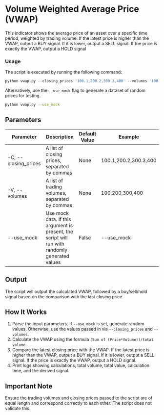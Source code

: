 # Volume Weighted Average Price (VWAP)
This indicator shows the average price of an asset over a specific time period, weighted by trading volume. If the latest price is higher than the VWAP, output a BUY signal. If it is lower, output a SELL signal. If the price is exactly the VWAP, output a HOLD signal

### Usage
The script is executed by running the following command:

```python
python vwap.py --closing_prices '100.1,200.2,300.3,400' --volumes '100,200,300,400'
```

Alternatively, use the `--use_mock` flag to generate a dataset of random prices for testing.

```sh
python vwap.py --use_mock
```

## Parameters
| Parameter | Description | Default Value | Example |
| ----------- | ----------- | -------- | ------- |
| -C, --closing_prices | A list of closing prices, separated by commas | None | 100.1,200.2,300.3,400 |
| -V, --volumes | A list of trading volumes, separated by commas | None | 100,200,300,400 |
| --use_mock | Use mock data. If this argument is present, the script will run with randomly generated values | False | --use_mock |

## Output
The script will output the calculated VWAP, followed by a buy/sell/hold signal based on the comparison with the last closing price.

## How It Works
1. Parse the input parameters. If `--use_mock` is set, generate random values. Otherwise, use the values passed in via `--closing_prices` and `--volumes`.
2. Calculate the VWAP using the formula `(Sum of (Price*Volume))/total volume`.
3. Compare the latest closing price with the VWAP. If the latest price is higher than the VWAP, output a BUY signal. If it is lower, output a SELL signal. If the price is exactly the VWAP, output a HOLD signal.
4. Print logs showing calculations, total volume, total value, calculation time, and the derived signal.

## Important Note
Ensure the trading volumes and closing prices passed to the script are of equal length and correspond correctly to each other. The script does not validate this.
